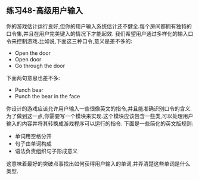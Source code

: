 ## 练习48-高级用户输入
你的游戏估计运行良好,但你的用户输入系统估计还不健全.每个房间都拥有独特的口令集,并且在用户完美键入的情况下才能起效. 我们希望用户通过多样化的输入口令来控制游戏.比如说,下面这三种口令,意义是差不多的:
* Open the door
* Open door
* Go through the door  

下面两句意思也差不多:
* Punch bear
* Punch the bear in the face  

你设计的游戏应该允许用户输入一些很像英文的指令,并且能准确识别口令的含义.为了做到这一点,你需要写一个模块来实现.这个模块应该包含一些类,可以处理用户输入的内容并将其转换成游戏程序可以运行的指令. 下面是一些简化的英文版规则:
* 单词用空格分开
* 句子由单词构成
* 语法负责组织句子形成意义  

这意味着最好的突破点事找出如何获得用户输入的单词,并弄清楚这些单词是什么类型.
